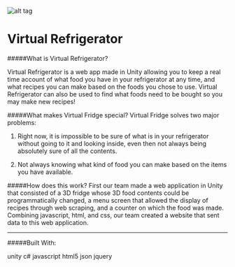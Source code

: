 ![alt tag](http://challengepost-s3-challengepost.netdna-ssl.com/photos/production/software_photos/000/298/006/datas/gallery.jpg)

# Virtual Refrigerator
#####What is Virtual Refrigerator?

Virtual Refrigerator is a web app made in Unity allowing you to keep a real time account of what food you have in your refrigerator at any time, and what recipes you can make based on the foods you chose to use. Virtual Refrigerator can also be used to find what foods need to be bought so you may make new recipes!

#####What makes Virtual Fridge special?
Virtual Fridge solves two major problems:

1) Right now, it is impossible to be sure of what is in your refrigerator without going to it and looking inside, even then not always being absolutely sure of all the contents.

2) Not always knowing what kind of food you can make based on the items you have available.

#####How does this work?
First our team made a web application in Unity that consisted of a 3D fridge whose 3D food contents could be programmatically changed, a menu screen that allowed the display of recipes through web scraping, and a counter on which the food was made. Combining javascript, html, and css, our team created a website that sent data to this web application.

***

#####Built With:

unity c# javascript html5 json jquery
